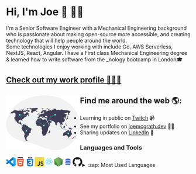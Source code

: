 # Hi, I'm Joe 👋 👨‍💻


I'm a Senior Software Engineer with a Mechanical Engineering background who is passionate about making open-source more accessible, and creating technology that will help people around the world. <br />
Some technologies I enjoy working with include Go, AWS Serverless, NextJS, React, Angular. I have a First class Mechanical Engineering degree & learned how to write software from the \_nology bootcamp in London🎓
 
## <a href="https://github.com/jdmcgrath-az">Check out my work profile 👨🏼‍💼</a>

## Find me around the web 🌎: <a href="https://www.linkedin.com/in/joseph-daniel-mcgrath/"><img align="left" height="150" padding="20" margin="20" src="https://raw.githubusercontent.com/jdmcgrath/jdmcgrath/44ee783a22836f0b1b653a725e0ab9c77e93afe6/world.svg"></a>
- Learning in public on <a href="https://www.twitch.tv/joebi1kenobi">Twitch</a> 📹
- See my portfolio on <a href="https://joemcgrath.dev/">joemcgrath.dev</a> ✍🏾
- Sharing updates on <a href="https://www.linkedin.com/in/joseph-daniel-mcgrath/">LinkedIn</a> 💼

### Languages and Tools
<img align="left" alt="Visual Studio Code" width="26px" src="https://raw.githubusercontent.com/github/explore/80688e429a7d4ef2fca1e82350fe8e3517d3494d/topics/visual-studio-code/visual-studio-code.png" />
<img align="left" alt="HTML5" width="26px" src="https://raw.githubusercontent.com/github/explore/80688e429a7d4ef2fca1e82350fe8e3517d3494d/topics/html/html.png" />
<img align="left" alt="CSS3" width="26px" src="https://raw.githubusercontent.com/github/explore/80688e429a7d4ef2fca1e82350fe8e3517d3494d/topics/css/css.png" />
<img align="left" alt="JavaScript" width="26px" src="https://raw.githubusercontent.com/github/explore/80688e429a7d4ef2fca1e82350fe8e3517d3494d/topics/javascript/javascript.png" />
<img align="left" alt="React" width="26px" src="https://raw.githubusercontent.com/github/explore/80688e429a7d4ef2fca1e82350fe8e3517d3494d/topics/react/react.png" />
<img align="left" alt="Node.js" width="26px" src="https://raw.githubusercontent.com/github/explore/80688e429a7d4ef2fca1e82350fe8e3517d3494d/topics/nodejs/nodejs.png" />
<img align="left" alt="SQL" width="26px" src="https://raw.githubusercontent.com/github/explore/80688e429a7d4ef2fca1e82350fe8e3517d3494d/topics/sql/sql.png" />
<img align="left" alt="GitHub" width="26px" src="https://raw.githubusercontent.com/github/explore/78df643247d429f6cc873026c0622819ad797942/topics/github/github.png" />

##

<details>
  <summary>:zap: Most Used Languages</summary>

[![Top Langs](https://github-readme-stats.vercel.app/api/top-langs/?username=jdmcgrath)](https://github.com/anuraghazra/github-readme-stats)



</details>
